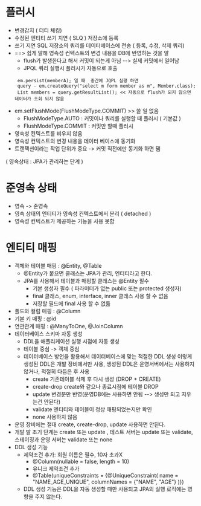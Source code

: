 # 플러시
* 변경감지 ( 더티 체킹)
* 수정된 엔티티 쓰기 지연 ( SLQ ) 저장소에 등록
* 쓰기 지연 SQL 저장소의 쿼리를 데이터베이스에 전송 ( 등록, 수정, 삭제 쿼리)
* ==> 쉽게 말해 영속성 컨텍스트의 변경 내용을 DB에 반영하는 것을 말
  * flush가 발생한다고 해서 커밋이 되는게 아님 --> 실제 커밋에서 일어남
  * JPQL 쿼리 실행시 플러시가 자동으로 호출
   <pre><code> em.persist(memberA); 일 때  중간에 JQPL 실행 하면
   query - em.createQuery("select m form member as m", Member.class);
   List<Member> members = query.getResultList(); << 자동으로 flush가 되지 않으면 데이터가 조회 되지 않음
  </code></pre>  
* em.setFlushMode(FlushModeType.COMMIT)  >> 쓸 일 없음
  * FlushModeType.AUTO : 커밋이나 쿼리를 실행할 때 플러시 ( 기본값 )
  * FlushModeType.COMMIT : 커밋만 할때 플러시
* 영속성 컨텍스트를 비우지 않음
* 영속성 컨텍스트의 변경 내용을 데이터 베이스에 동기화
* 트랜잭션이라는 작업 단위가 중요 -> 커밋 직전에만 동기화 하면 됌

( 영속상태 : JPA가 관리하는 단계 )
# 준영속 상태 
* 영속 -> 준영속
* 영속 상태의 엔티티가 영속성 컨텍스트에서 분리 ( detached )
* 영속성 컨텍스트가 제공하는 기능을 사용 못함

# 엔티티 매핑
* 객체와 테이블 매핑 : @Entity, @Table
  * @Entity가 붙으면 클래스는 JPA가 관리, 엔티티라고 한다.
  * JPA를 사용해서 테이블과 매핑할 클래스는 @Entity 필수
    * 기본 생성자 필수 ( 파라미터가 없는 public 또는 protected 생성자)
    * final 클래스, enum, interface, inner 클래스 사용 할 수 없음
    * 저장할 필드에 final 사용 할 수 없듦
* 플드와 컬럼 매핑 : @Column
* 기본 키 매핑 : @id
* 연관관계 매핑 : @ManyToOne, @JoinColumn
* 데이터베이스 스키마 자동 생성
  * DDL을 애플리케이션 실행 시점에 자동 생성
  * 테이블 중심 -> 객체 중심
  * 데이터베이스 방언을 활용해서 데이터베이스에 맞는 적절한
    DDL 생성 이렇게 생성된 DDL은 개발 장비에서만 사용, 생성된 DDL은 운영서버에서는 사용하지 않거나, 적절히 다듬은 후 사용
    * create 기존테이블 삭제 후 다시 생성 (DROP + CREATE)
    * create-drop create와 같으나 종료시점에 테이블 DROP
    * update 변경분만 반영(운영DB에는 사용하면 안됨 --> 생성만 되고 지우는건 안된다)
    * validate 엔티티와 테이블이 정상 매핑되었는지만 확인
    * none 사용하지 않음
* 운영 장비에는 절대 create, create-drop, update 사용하면
    안된다.
* 개발 발 초기 단계는 create 또는 update , 테스트 서버는 update 또는 validate, 스테이징과 운영 서버는 validate 또는 none
* DDL 생성 기능
  * 제약조건 추가: 회원 이름은 필수, 10자 초과X
    * @Column(nullable = false, length = 10)
    * 유니크 제약조건 추가
    * @Table(uniqueConstraints = {@UniqueConstraint( name = "NAME_AGE_UNIQUE",
    columnNames = {"NAME", "AGE"} )})
  * DDL 생성 기능은 DDL을 자동 생성할 때만 사용되고
    JPA의 실행 로직에는 영향을 주지 않는다.

